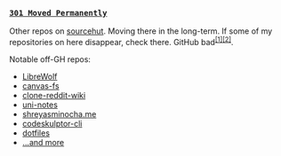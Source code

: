 ### [`301 Moved Permanently`](https://sr.ht/~shreyasminocha)

Other repos on [sourcehut](https://git.sr.ht/~shreyasminocha). Moving there in the long-term. If some of my repositories on here disappear, check there. GitHub bad<sup>[[1]](https://sanctum.geek.nz/why-not-github.html)[[2]](https://github.com/selfagency/microsoft-drop-ice)</sup>.

Notable off-GH repos:

- [LibreWolf](https://gitlab.com/librewolf-community)
- [canvas-fs](https://sr.ht/~shreyasminocha/canvas-fs)
- [clone-reddit-wiki](https://sr.ht/~shreyasminocha/clone-reddit-wiki)
- [uni-notes](https://sr.ht/~shreyasminocha/uni-notes)
- [shreyasminocha.me](https://sr.ht/~shreyasminocha/shreyasminocha.me)
- [codeskulptor-cli](https://sr.ht/~shreyasminocha/codeskulptor-cli)
- [dotfiles](https://git.sr.ht/~shreyasminocha/dotfiles)
- […and more](https://sr.ht/projects/~shreyasminocha)
